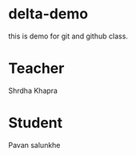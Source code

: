 # delta-demo
this is demo for git and github class.

# Teacher
 Shrdha Khapra

 # Student
 Pavan salunkhe